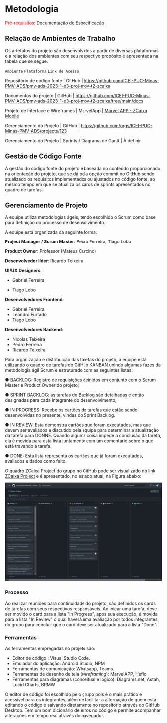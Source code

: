 
# Metodologia

<span style="color:red">Pré-requisitos: <a href="2-Especificação do Projeto.md"> Documentação de Especificação</a></span>

## Relação de Ambientes de Trabalho 

Os artefatos do projeto são desenvolvidos a partir de diversas plataformas e a relação dos ambientes com seu respectivo propósito é apresentada na tabela que se segue. 

`Ambiente`       `Plataforma`        `Link de Acesso`

Repositório de código fonte | GitHub | https://github.com/ICEI-PUC-Minas-PMV-ADS/pmv-ads-2023-1-e3-proj-mov-t2-zcaixa

Documentos do projeto | GitHub | https://github.com/ICEI-PUC-Minas-PMV-ADS/pmv-ads-2023-1-e3-proj-mov-t2-zcaixa/tree/main/docs

Projeto de Interface e Wireframes | MarvelApp | [Marvel APP - ZCaixa Mobile](https://marvelapp.com/prototype/6a20jd5)

Gerenciamento do Projeto | GitHub | https://github.com/orgs/ICEI-PUC-Minas-PMV-ADS/projects/123

Gerenciamento do Projeto | Sprints / Diagrama de Gantt | À definir

## Gestão de Código Fonte 

A gestão do código fonte do projeto é baseada no conteúdo proporcionado na orientação do projeto, que se dá pela opção commit no GitHub sendo atualizado os requisitos implementados ou ajustados no código fonte, ao mesmo tempo em que se atualiza os cards de sprints apresentados no quadro de tarefas.

## Gerenciamento de Projeto

A equipe utiliza metodologias ágeis, tendo escolhido o Scrum como base para definição do processo de desenvolvimento.

A equipe está organizada da seguinte forma: 

**Project Manager / Scrum Master**: Pedro Ferreira, Tiago Lobo

**Product Owner**: Professor (Mateus Curcino)

**Desenvolvedor líder**: Ricardo Teixeira

**UI/UX Designers**:

- Gabriel Ferreira

- Tiago Lobo

**Desenvolvedores Frontend**:

- Gabriel Ferreira
- Leandro Furtado
- Tiago Lobo

**Desenvolvedores Backend**:

- Nicolas Teixeira
- Pedro Ferreira
- Ricardo Teixeira

Para organização e distribuição das tarefas do projeto, a equipe está utilizando o quadro de tarefas do GitHub KANBAN unindo algumas fazes da metodologia ágil Scrum e estruturado com as seguintes listas: 

●	BACKLOG: Registro de requisições deinidos em conjunto com o Scrum Master e Product Owner do projeto;

●	SPRINT BACKLOG: as tarefas do Backlog são detalhadas e então designadas para cada integrante do desenvolvimento;

●	IN PROGRESS: Recebe os cartões de tarefas que estão sendo desenvolvidas no presente, vindas do Sprint Backlog.

●	IN REVIEW: Esta demonstra cartões que foram executados, mas que devem ser avaliados e discutido pela equipe para determinar a atualização da tarefa para DONNE. Quando alguma coisa impede a conclusão da tarefa, ela é movida para esta lista juntamente com um comentário sobre o que está travando a tarefa.

●	DONE: Esta lista representa os cartões que já foram executados, avaliados e dados como feito.


O quadro ZCaixa Project do grupo no GitHub pode ser visualizado no link [ZCaixa Project](https://github.com/orgs/ICEI-PUC-Minas-PMV-ADS/projects/223) e é apresentado, no estado atual, na Figura abaixo:

![Kanban](https://github.com/ICEI-PUC-Minas-PMV-ADS/pmv-ads-2023-1-e3-proj-mov-t2-zcaixa/blob/main/docs/img/Kaban.png?raw=true)


### Processo

Ao realizar reuniões para continuidade do projeto, são definidos os cards de tarefas com seus respectivos responsáveis. Ao inicar uma tarefa, deve ser movido o card para a lista "In Progress", após sua execução, é movida para a lista "In Review" o qual haverá uma avaliação por todos integrantes do grupo para concluir que o card deve ser atualizado para a lista "Done".
 

### Ferramentas

As ferramentas empregadas no projeto são:

- Editor de código : Visual Studio Code.
- Emulador do aplicação: Android Studio, NPM
- Ferramentas de comunicação: Whatsapp, Teams.
- Ferramentas de desenho de tela (_wireframing_): MarvelAPP, Heflo
- Ferramentas para diagramas (conceitual e lógico): Diagrams.net, Astah, Lucid Charts, BRMW

O editor de código foi escolhido pelo grupo pois é o mais prático e acessível para os integrantes, além de facilitar a alternação de quem está editando o código e salvando diretamente no reposítorio através do GitHub Desktop. Tem um bom dicionário de erros no código e permite acompanhar alterações em tempo real através do navegador.
